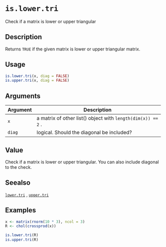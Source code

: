# `is.lower.tri`

Check if a matrix is lower or upper triangular


## Description

Returns `TRUE` if the given matrix is lower or upper triangular matrix.


## Usage

```r
is.lower.tri(x, diag = FALSE)
is.upper.tri(x, diag = FALSE)
```


## Arguments

Argument      |Description
------------- |----------------
`x`     |     a matrix of other list() object with `length(dim(x)) == 2` .
`diag`     |     logical. Should the diagonal be included?


## Value

Check if a matrix is lower or upper triangular. You can also include diagonal to the check.


## Seealso

[`lower.tri`](#lower.tri) , [`upper.tri`](#upper.tri)


## Examples

```r
x <- matrix(rnorm(10 * 3), ncol = 3)
R <- chol(crossprod(x))

is.lower.tri(R)
is.upper.tri(R)
```


